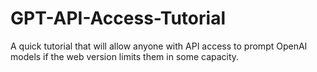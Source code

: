 # GPT-API-Access-Tutorial
A quick tutorial that will allow anyone with API access to prompt OpenAI models if the web version limits them in some capacity. 
